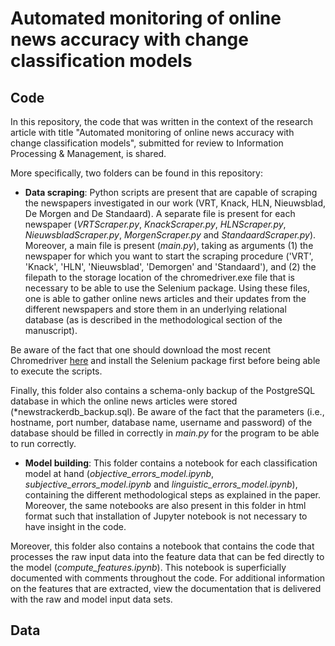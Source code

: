 # Automated monitoring of online news accuracy with change classification models

## Code

In this repository, the code that was written in the context of the research article with title "Automated monitoring of online news accuracy with change classification models", submitted for review to Information Processing & Management, is shared.

More specifically, two folders can be found in this repository:

* **Data scraping**: Python scripts are present that are capable of scraping the newspapers investigated in our work (VRT, Knack, HLN, Nieuwsblad, De Morgen and De Standaard).
A separate file is present for each newspaper (*VRTScraper.py*, *KnackScraper.py*, *HLNScraper.py*, *NieuwsbladScraper.py*, *MorgenScraper.py* and *StandaardScraper.py*).
Moreover, a main file is present (*main.py*), taking as arguments (1) the newspaper for which you want to start the scraping procedure ('VRT', 'Knack', 'HLN', 'Nieuwsblad', 'Demorgen' and 'Standaard'), and (2) the filepath to the storage location of the chromedriver.exe file that is necessary to be able to use the Selenium package.
Using these files, one is able to gather online news articles and their updates from the different newspapers and store them in an underlying relational database (as is described in the methodological section of the manuscript).

Be aware of the fact that one should download the most recent Chromedriver [here](https://chromedriver.chromium.org/home) and install the Selenium package first before being able to execute the scripts.

Finally, this folder also contains a schema-only backup of the PostgreSQL database in which the online news articles were stored (*newstrackerdb_backup.sql).
Be aware of the fact that the parameters (i.e., hostname, port number, database name, username and password) of the database should be filled in correctly in *main.py* for the program to be able to run correctly.

* **Model building**: This folder contains a notebook for each classification model at hand (*objective_errors_model.ipynb*, *subjective_errors_model.ipynb* and *linguistic_errors_model.ipynb*), containing the different methodological steps as explained in the paper. Moreover, the same notebooks are also present in this folder in html format such that installation of Jupyter notebook is not necessary to have insight in the code.

Moreover, this folder also contains a notebook that contains the code that processes the raw input data into the feature data that can be fed directly to the model (*compute_features.ipynb*).
This notebook is superficially documented with comments throughout the code.
For additional information on the features that are extracted, view the documentation that is delivered with the raw and model input data sets.

## Data
